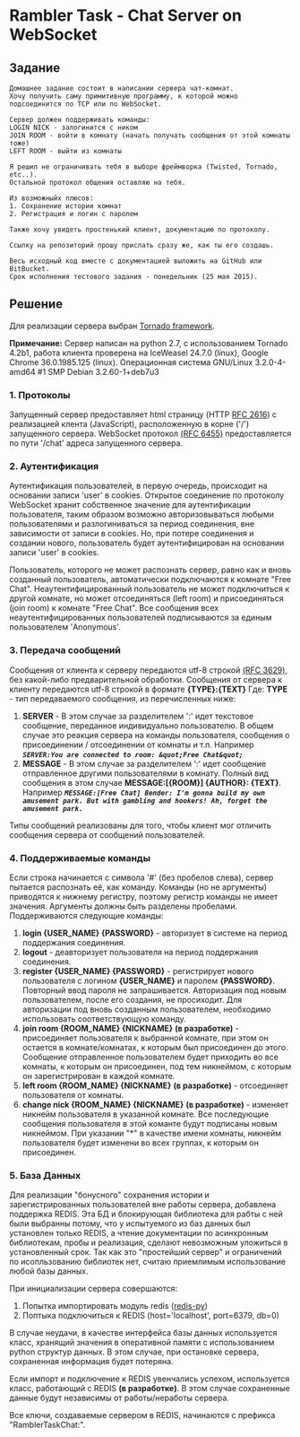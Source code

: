 # Rambler Task - Chat Server on WebSocket

## Задание
```
Домашнее задание состоит в написании сервера чат-комнат.
Хочу получить саму примитивную программу, к которой можно подсоединится по TCP или по WebSocket.

Сервер должен поддерживать команды:
LOGIN NICK - залогинится с ником
JOIN ROOM - войти в комнату (начать получать сообщения от этой комнаты тоже)
LEFT ROOM - выйти из комнаты

Я решил не ограничивать тебя в выборе фреймворка (Twisted, Tornado, etc..).
Остальной протокол общения оставляю на тебя.

Из возможныйх плюсов:
1. Сохранение истории комнат
2. Регистрация и логин с паролем

Также хочу увидеть простенький клиент, документацию по протоколу.

Ссылку на репозиторий прошу прислать сразу же, как ты его создашь.

Весь исходный код вместе с документацией выложить на GitHub или BitBucket.
Срок исполнения тестового задания - понедельник (25 мая 2015). 
```

## Решение

Для реализации сервера выбран [Tornado framework](http://www.tornadoweb.org/ "Торнадо фреймворк").

**Примечание:** Сервер написан на python 2.7, c использованием Tornado 4.2b1, работа клиента проверена на IceWeasel 24.7.0 (linux), Google Chrome 36.0.1985.125 (linux). Операционная система GNU/Linux 3.2.0-4-amd64 \#1 SMP Debian 3.2.60-1+deb7u3 


### 1. Протоколы

Запущенный сервер предоставляет html страницу (HTTP [RFC 2616](https://tools.ietf.org/html/rfc2616 "Hypertext Transfer Protocol -- HTTP/1.1")) с реализацией клента (JavaScript), расположенную в корне ('/') запущенного сервера. WebSocket протокол [(RFC 6455)](http://tools.ietf.org/html/rfc6455 "The WebSocket Protocol") предоставляется по пути '/chat' адреса запущенного сервера.

### 2. Аутентификация

Аутентификация пользователей, в первую очередь, происходит на основании записи 'user' в cookies. Открытое соединение по протоколу WebSocket хранит собственное значение для аутентификации пользователя, таким образом возможно авторизовываться любыми пользователями и разлогиниваться за период соединения, вне зависимости от записи в cookies. Но, при потере соединения и создании нового, пользователь будет аутентифицирован на основании записи 'user' в cookies.

Пользователь, которого не может распознать сервер, равно как и вновь созданный пользователь, автоматически подключаются к комнате "Free Chat". Неаутентифицированный пользователь не может подключиться к другой комнате, но может отсоединяться (left room) и присоединяться (join room) к комнате "Free Chat". Все сообщения всех неаутентифицированных пользователей подписываются за единым пользователем 'Anonymous'.

### 3. Передача сообщений

Сообщения от клиента к серверу передаются utf-8 строкой [(RFC 3629)](http://tools.ietf.org/html/rfc3629 "UTF-8, a transformation format of ISO 10646"), без какой-либо предварительной обработки.
Сообщения от сервера к клиенту передаются utf-8 строкой в формате **{TYPE}:{TEXT}**
Где: **TYPE** - тип передаваемого сообщения, из перечисленных ниже:

1. **SERVER** - В этом случае за разделителем ':' идет текстовое сообщение, переданное индивидуально пользователю. В общем случае это реакция сервера на команды пользователя, сообщения о присоединении / отсоединении от комнаты и т.п. Например ***```SERVER:You are connected to room: &quot;Free Chat&quot;```***
2. **MESSAGE** - В этом случае за разделителем ':' идет сообщение отправленное другими пользователями в комнату. Полный вид сообщения в этом случае **MESSAGE:[{ROOM}] {AUTHOR}: {TEXT}**. Например ***```MESSAGE:[Free Chat] Bender: I'm gonna build my own amusement park. But with gambling and hookers! Ah, forget the amusement park.```***

Типы сообщений реализованы для того, чтобы клиент мог отличить сообщения сервера от сообщений пользователей.

### 4. Поддерживаемые команды

Если строка начинается с символа '#' (без пробелов слева), сервер пытается распознать её, как команду. Команды (но не аргументы) приводятся к нижнему регистру, поэтому регистр команды не имеет значения. Аргументы должны быть разделены пробелами. Поддерживаются следующие команды:

1. **login {USER_NAME} {PASSWORD}** - авторизует в системе на период поддержания соединения.
2. **logout** - деавторизует пользователя на период поддержания соединения.
3. **register {USER_NAME} {PASSWORD}** - регистрирует нового пользователя с логином **{USER_NAME}** и паролем **{PASSWORD}**. Повторный ввод пароля не запрашивается. Авторизация под новым пользователем, после его создания, не просиходит. Для авторизации под вновь созданным пользователем, необходимо использовать соответствующую команду.
4. **join room {ROOM_NAME} {NICKNAME}** **(в разработке)** - присоединяет пользователя к выбранной комнате, при этом он остается в комнате/комнатах, к которым был присоединен до этого. Сообщение отправленное пользователем будет приходить во все комнаты, к которым он присоединен, под тем никнеймом, с которым он зарегистрирован в каждой комнате.
5. **left room {ROOM_NAME} {NICKNAME}** **(в разработке)** - отсоединяет пользователя от комнаты.
6. **change nick {ROOM_NAME} {NICKNAME}** **(в разработке)** - изменяет никнейм пользователя в указанной комнате. Все последующие сообщения пользователя в этой команте будут подписаны новым никнеймом. При указании "\*" в качестве имени комнаты, никнейм пользователя будет изменени во всех группах, к которым он присоединен.

### 5. База Данных

Для реализации "бонусного" сохранения истории и зарегистрированных пользователей вне работы сервера, добавлена поддержка REDIS. Эта БД и блокирующая библиотека для рабты с ней были выбранны потому, что у испытуемого из баз данных был установлен только REDIS, а чтение документации по асинхронным библиотекам, пробы и реализация, сделают невозможным уложиться в установленный срок. Так как это "простейший сервер" и ограничений по исопльзованию библиотек нет, считаю приемлимым использование любой базы данных.

При инициализации сервера совершаются:

1. Попытка импортировать модуль redis ([redis-py](https://github.com/andymccurdy/redis-py))
2. Поптыка подключиться к REDIS (host='localhost', port=6379, db=0)

В случае неудачи, в качестве интерфейса базы данных используется класс, хранящий значения в оперативной памяти с использованием python структур данных. В этом случае, при остановке сервера, сохраненная информация будет потеряна.

Если импорт и подключение к REDIS увенчались успехом, используется класс, работающий с REDIS **(в разработке)**. В этом случае сохраненные данные будут независимы от работы/неработы сервера.

Все ключи, создаваемые сервером в REDIS, начинаются с префикса "RamblerTaskChat:".
